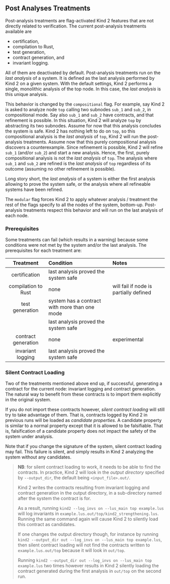 ## Post Analyses Treatments

Post-analysis treatments are flag-activated Kind 2 features that are not
directly related to verification. The current post-analysis treatments available are

- certification,
- compilation to Rust,
- test generation,
- contract generation, and
- invariant logging.

All of them are deactivated by default. Post-analysis treatments run on the
*last analysis* of a system. It is defined as the last analysis performed by
Kind 2 on a given system. With the default settings, Kind 2 performs a single,
monolithic analysis of the top node. In this case, the *last analysis* is this
unique analysis.

This behavior is changed by the `compositional` flag. For example, say Kind 2
is asked to analyze node `top` calling two subnodes `sub_1` and `sub_2`, in
compositional mode. Say also `sub_1` and `sub_2` have contracts, and that
refinement is possible.
In this situation, Kind 2 will analyze `top` by abstracting its two subnodes.
Assume for now that this analysis concludes the system is safe. Kind 2 has
nothing left to do on `top`, so this compositional analysis is the *last
analysis* of `top`, Kind 2 will run the post-analysis treatments.
Assume now that this purely compositional analysis discovers a counterexample.
Since refinement is possible, Kind 2 will refine `sub_1` (and/or `sub_2`) and
start a new analysis. Hence, the first, purely compositional analysis is not
the *last analysis* of `top`.
The analysis where `sub_1` and `sub_2` are refined is the *last analysis* of
`top` regardless of its outcome (assuming no other refinement is possible).

Long story short, the *last analysis* of a system is either the first analysis
allowing to prove the system safe, or the analysis where all refineable systems
have been refined.

The `modular` flag forces Kind 2 to apply whatever analysis / treatment the
rest of the flags specify to all the nodes of the system, bottom-up.
Post-analysis treatments respect this behavior and will run on the last
analysis of each node.


### Prerequisites

Some treatments can fail (which results in a warning) because some conditions
were not met by the system and/or the last analysis. The prerequisites for each
treatment are:

| Treatment | Condition | Notes |
|:---:|:---|:---|
| certification | last analysis proved the system safe | |
| compilation to Rust | none | will fail if node is partially defined |
| test generation | system has a contract with more than one mode | |
|                 | last analysis proved the system safe          | |
| contract generation | none | experimental |
| invariant logging | last analysis proved the system safe | |


### Silent Contract Loading

Two of the treatments mentioned above end up, if successful, generating a
contract for the current node: invariant logging and contract generation. The
natural way to benefit from these contracts is to import them explicitly in the original system.

If you do not import these contracts however, *silent contract loading* will
still try to take advantage of them. That is, contracts logged by Kind 2 in
previous runs will be loaded as *candidate properties*. A candidate property
is similar to a normal property except that it is allowed to be falsifiable.
That is, falsification of a candidate property does not impact the safety of
the system under analysis.

Note that if you change the signature of the system, silent contract loading
may fail. This failure is silent, and simply results in Kind 2 analyzing the
system without any candidates.

> **NB**: for silent contract loading to work, it needs to be able to find
> the contracts. In practice, Kind 2 will look in the *output directory*
> specified by `--output_dir`, the default being `<input_file>.out/`.
>
> Kind 2 writes the contracts resulting from invariant logging and contract
> generation in the output directory, in a sub-directory named after the
> system the contract is for.
>
> As a result, running `kind2 --log_invs on --lus_main top example.lus` will
> log invariants in `example.lus.out/top/kind2_strengthening.lus`.
> Running the same command again will cause Kind 2 to silently load this
> contract as candidates.
>
> If one changes the output directory though, for instance by running
> `kind2 --output_dir out --log_invs on --lus_main top example.lus`, then
> silent contract loading will not find the contracts written to
> `example.lus.out/top` because it will look in `out/top`.
>
> Running `kind2 --output_dir out --log_invs on --lus_main top example.lus`
> two times however results in Kind 2 silently loading the contract generated
> during the first analysis in `out/top` on the second run.
